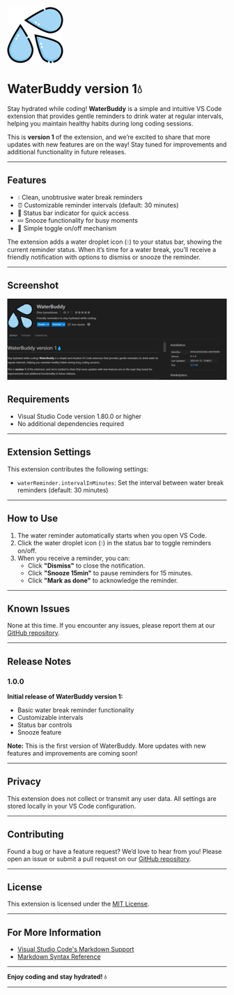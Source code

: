 <img src="./images/waterbuddy.png" alt="Water Buddy" width="128" height="128">

# WaterBuddy version 1💧  

Stay hydrated while coding! **WaterBuddy** is a simple and intuitive VS Code extension that provides gentle reminders to drink water at regular intervals, helping you maintain healthy habits during long coding sessions.

This is **version 1** of the extension, and we’re excited to share that more updates with new features are on the way! Stay tuned for improvements and additional functionality in future releases.

---

## Features  

- 💧 Clean, unobtrusive water break reminders  
- ⏰ Customizable reminder intervals (default: 30 minutes)  
- 🔔 Status bar indicator for quick access  
- 💤 Snooze functionality for busy moments  
- 🎯 Simple toggle on/off mechanism  

The extension adds a water droplet icon (💧) to your status bar, showing the current reminder status. When it’s time for a water break, you’ll receive a friendly notification with options to dismiss or snooze the reminder.

---

## Screenshot
<img src="./images/waterbuddies.svg" alt="Waterbuddy">



## Requirements  

- Visual Studio Code version 1.80.0 or higher  
- No additional dependencies required  

---

## Extension Settings  

This extension contributes the following settings:  

- `waterReminder.intervalInMinutes`: Set the interval between water break reminders (default: 30 minutes)  

---

## How to Use  

1. The water reminder automatically starts when you open VS Code.  
2. Click the water droplet icon (💧) in the status bar to toggle reminders on/off.  
3. When you receive a reminder, you can:  
   - Click **"Dismiss"** to close the notification.  
   - Click **"Snooze 15min"** to pause reminders for 15 minutes.  
   - Click **"Mark as done"** to acknowledge the reminder.  

---

## Known Issues  

None at this time. If you encounter any issues, please report them at our [GitHub repository](https://github.com/yourusername/water-reminder/issues).  

---

## Release Notes  

### 1.0.0  

**Initial release of WaterBuddy version 1:**  
- Basic water break reminder functionality  
- Customizable intervals  
- Status bar controls  
- Snooze feature  

**Note:** This is the first version of WaterBuddy. More updates with new features and improvements are coming soon!  

---

## Privacy  

This extension does not collect or transmit any user data. All settings are stored locally in your VS Code configuration.  

---

## Contributing  

Found a bug or have a feature request? We’d love to hear from you! Please open an issue or submit a pull request on our [GitHub repository](https://github.com/yourusername/water-reminder).  

---

## License  

This extension is licensed under the [MIT License](LICENSE).  

---

## For More Information  

- [Visual Studio Code's Markdown Support](http://code.visualstudio.com/docs/languages/markdown)  
- [Markdown Syntax Reference](https://help.github.com/articles/markdown-basics/)  

---

**Enjoy coding and stay hydrated! 💧**  

---